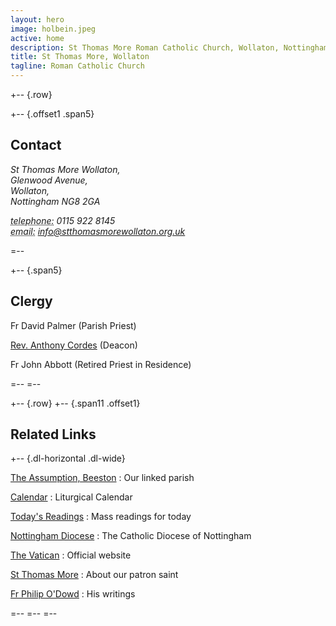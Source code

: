 ```yaml
---
layout: hero
image: holbein.jpeg
active: home
description: St Thomas More Roman Catholic Church, Wollaton, Nottingham
title: St Thomas More, Wollaton
tagline: Roman Catholic Church
---
```


+-- {.row}

+-- {.offset1 .span5}
## Contact

<address>
  <p>
    St Thomas More Wollaton,<br />
    Glenwood Avenue,<br />
    Wollaton,<br />
    Nottingham NG8 2GA
  </p>
  <p>
    <abbr title="Phone">telephone:</abbr> 0115 922 8145<br />
    <abbr title="Email">email:</abbr> 
    <a href="mailto:info@stthomasmorewollaton.org.uk">
      info@stthomasmorewollaton.org.uk
    </a>
  </p>
</address>
=--

+-- {.span5}
## Clergy

Fr David Palmer (Parish Priest)

[Rev. Anthony Cordes](./clergy/anthony/) (Deacon)

Fr John Abbott (Retired Priest in Residence)

=--
=--

+-- {.row}
+-- {.span11 .offset1}

## Related Links

+-- {.dl-horizontal .dl-wide}

[The Assumption, Beeston](http://www.theassumption.co.uk/)
: Our linked parish

[Calendar](http://www.easterbrooks.com/personal/calendar/index.php)
: Liturgical Calendar

[Today's Readings](http://www.universalis.com/Europe.England.Westminster/mass.htm)
: Mass readings for today

[Nottingham Diocese](http://www.nottingham-diocese.org.uk/)
: The Catholic Diocese of Nottingham

[The Vatican](http://www.vatican.va/phome_en.htm)
: Official website

[St Thomas More](http://www.apostles.com/thomasmore.html)
: About our patron saint

[Fr Philip O'Dowd](http://philip-o-dowd.com/)
: His writings

=--
=--
=--

